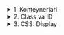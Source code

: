 <details>
<summary>1. Konteynerlari</summary>

## HTML: Konteyner elementlari

Konteynerlar — bu boshqa elementlarni **ichiga olish** va ularni **guruhlash** uchun ishlatiladigan teglar.  
Asosiy ikkita konteyner mavjud: `<div>` va `<span>`.

---

### `<div>` — Block konteyner
- Block element bo‘lib, **butun qatorni egallaydi**.  
- Odatda sahifani bo‘limlarga bo‘lish uchun ishlatiladi.  
- Ichida boshqa HTML elementlari joylashishi mumkin.  

**Xususiyatlari:**
- Har doim yangi qatordan boshlanadi.  
- 100% kenglikni egallaydi (standart holatda).  
- CSS yordamida bloklar yaratishda eng ko‘p ishlatiladi.  

**Misol:**
```html
<div style="background: lightblue; padding: 10px;">
  Bu div konteyneri
</div>
<div style="background: lightgreen; padding: 10px;">
  Bu yana bitta div
</div>
```

**👉 Natija:** ikki `div` alohida qatorlarda chiqadi va butun kenglikni egallaydi.

### `<span>` — Inline konteyner
Inline element bo‘lib, faqat `matn` hajmini egallaydi.

Odatda matn ichidagi qismlarni alohida uslublash uchun ishlatiladi.

**👉 Eslatma:** O‘z-o‘zicha ko‘rinmaydi, faqat `CSS` orqali farqlash mumkin.

**Xususiyatlari:**

Matn oqimida qoladi (qator buzilmaydi).

Ko‘pincha `rang` berish, qalinlashtirish, alohida uslub qo‘shishda ishlatiladi.

**Misol:**

```html
<p>Bu <span style="color: red;">qizil</span> matn</p>
```

**👉 Natija:** `“qizil”` so‘zi faqat qizil rang bilan ajralib chiqadi.

### `div` va `span` farqi

| Teg   | Turi   | Qator holati                    | Qayerda ishlatiladi                  |
|-------|--------|---------------------------------|---------------------------------------|
| `<div>`  | Block  | Har doim yangi qatordan boshlanadi | Sahifani bo‘limlarga bo‘lish, layout  |
| `<span>` | Inline | Qator buzilmaydi, matn ichida qoladi | Matnning qismlarini ajratish         |


</details>

<details>
<summary>2. Class va ID</summary>

## HTML: Class va ID

HTML elementlarini uslublash yoki JavaScript bilan boshqarish uchun **class** va **id** atributlaridan foydalaniladi.  
Ikkalasi ham elementni aniqlash uchun xizmat qiladi, ammo **farqli vazifalarga ega**.

---

### `class` — Guruhlash uchun
- Bir nechta elementlarga bir xil **class** berish mumkin.  
- CSS’da **bir nechta elementni bir xil uslub** bilan bezash uchun ishlatiladi.  
- JavaScript’da bir nechta elementni tanlash uchun ham foydalaniladi.  

**Misol:**
```html
<p class="matn">Bu paragraf</p>
<p class="matn">Bu yana paragraf</p>
```

**CSS:**

```css
.matn {
  color: blue;
  font-size: 18px;
}
```

**👉 Natija:** barcha `.matn` `class`iga ega `<p>` lar ko‘k rangda va kattaroq chiqadi.

`id` — Yagona identifikator
Har bir elementga faqat bitta `id` beriladi.

Bir sahifada takrorlanmasligi kerak.

Odatda bitta elementni aniq tanlash uchun ishlatiladi.

**Misol:**

```html
<p id="asosiy">Bu asosiy paragraf</p>
```

**CSS:**

```css
#asosiy {
  color: red;
  font-weight: bold;
}
```

**👉 Natija:** faqat `id="asosiy"` bo‘lgan paragraf qizil va qalin chiqadi.

</details>

<details>
<summary>3. CSS: Display</summary>

## CSS: Display

`display` xususiyati elementning **sahifada qanday ko‘rinishini** belgilaydi.  
U elementning qatorni egallash uslubini, yonma-yon joylashishini yoki butunlay yashirilishini boshqaradi.  

---

### 1. `block`
- Element butun qatorni egallaydi.  
- Har doim yangi qatordan boshlanadi.  
- Kenglik (`width`) va balandlik (`height`) berish mumkin.  
- Masalan: `<div>`, `<p>`, `<h1>` kabi teglarda standart holatda `display: block`.  

**Misol:**
```css
div {
  display: block;
  width: 200px;
  height: 50px;
  background: lightblue;
}
```

**👉 Natija:** `div` butun qatorni egallaydi va yangi qatorga tushadi.

2. **inline**
Element faqat o‘z matn hajmini egallaydi.

Yonma-yon chiqishi mumkin.

width va height berib bo‘lmaydi.

**Masalan:** `<span>`, `<a>`, `<b>`, `<i>` kabi teglarda standart holatda `display: inline`.

**Misol:**

```css
span {
  display: inline;
  background: yellow;
}
```

**👉 Natija:** `<span>` faqat matn uzunligi bo‘yicha joy egallaydi.

3. **inline-block**
Element inline kabi yonma-yon chiqadi.

Lekin block kabi kenglik `(width)` va balandlik `(height)` berish mumkin.

Bu usul bilan menyular, tugmalar yonma-yon joylashtiriladi.

**Misol:**

```css
div {
  display: inline-block;
  width: 100px;
  height: 50px;
  background: lightgreen;
  margin: 5px;
}
```

**👉 Natija:** bir nechta `div` yonma-yon chiqadi, lekin balandlik va kenglik saqlanadi.

4. **none**
Elementni sahifadan butunlay olib tashlaydi.

Element joy egallamaydi.

Ko‘pincha menyu yoki modal oynalarni yashirish uchun ishlatiladi.

**Misol:**

```css
p {
  display: none;
}
```

**👉 Natija:** `<p>` sahifada ko‘rinmaydi va joy ham egallamaydi.